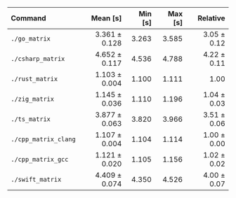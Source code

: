 | Command | Mean [s] | Min [s] | Max [s] | Relative |
|:---|---:|---:|---:|---:|
| `./go_matrix` | 3.361 ± 0.128 | 3.263 | 3.585 | 3.05 ± 0.12 |
| `./csharp_matrix` | 4.652 ± 0.117 | 4.536 | 4.788 | 4.22 ± 0.11 |
| `./rust_matrix` | 1.103 ± 0.004 | 1.100 | 1.111 | 1.00 |
| `./zig_matrix` | 1.145 ± 0.036 | 1.110 | 1.196 | 1.04 ± 0.03 |
| `./ts_matrix` | 3.877 ± 0.063 | 3.820 | 3.966 | 3.51 ± 0.06 |
| `./cpp_matrix_clang` | 1.107 ± 0.004 | 1.104 | 1.114 | 1.00 ± 0.00 |
| `./cpp_matrix_gcc` | 1.121 ± 0.020 | 1.105 | 1.156 | 1.02 ± 0.02 |
| `./swift_matrix` | 4.409 ± 0.074 | 4.350 | 4.526 | 4.00 ± 0.07 |
